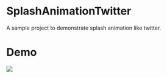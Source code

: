 # SplashAnimationTwitter
A sample project to demonstrate splash animation like twitter.

# Demo
![](abhishektiwarijr/SplashAnimationTwitter/untitled.gif)
